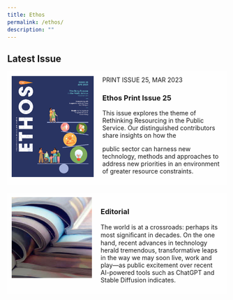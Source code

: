 ```yaml
---
title: Ethos
permalink: /ethos/
description: ""
---
```

<style>
.grid-container {
  display: grid;
  grid-template-columns: auto auto auto;

}

.grid-item {
  background-color: rgba(255, 255, 255, 0.8);
  padding:10px;
}	

.whatsnew h3
	{
	color:#9f2943;
	}
	

	
</style>

<h2>Latest Issue</h2>

<div class="grid-container">
<div class="grid-item">
<img src="/images/Ethos_Images/Ethos_Issue_25/ETHOS_APR2023_Cover.jpg">
</div>

<div id="description" class="grid-item">
PRINT ISSUE 25, MAR 2023
<h3>Ethos Print Issue 25</h3>	
<p>This issue explores the theme of Rethinking Resourcing in the Public Service. Our distinguished contributors share insights on how the

public sector can harness new technology, methods and approaches to address new priorities in an environment of greater resource constraints.</p>	
</div>

</div>

<br>

<div id="editorial" class="grid-container">
	
<div class="grid-item">
<img src="/images/Ethos_Images/Ethos_Issue_22/Editorial_02.jpg">
</div>
	
<div id="text" class="grid-item">
<h3>Editorial </h3>
<p>	
The world is at a crossroads: perhaps its most signiﬁcant in decades. On the one hand, recent advances in technology herald tremendous, transformative leaps in the way we may soon live, work and play—as public excitement over recent AI-powered tools such as ChatGPT and Stable Diffusion indicates.
</p>
	
</div>

</div>